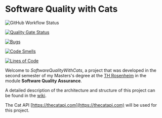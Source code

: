 # Software Quality with Cats

![GitHub Workflow Status](https://github.com/maex0/SoftwareQualityWithCats/actions/workflows/ci.yml/badge.svg)

[![Quality Gate Status](https://sonarcloud.io/api/project_badges/measure?project=maex0_SoftwareQualityWithCats&metric=alert_status)](https://sonarcloud.io/summary/new_code?id=maex0_SoftwareQualityWithCats)

[![Bugs](https://sonarcloud.io/api/project_badges/measure?project=maex0_SoftwareQualityWithCats&metric=bugs)](https://sonarcloud.io/summary/new_code?id=maex0_SoftwareQualityWithCats)

[![Code Smells](https://sonarcloud.io/api/project_badges/measure?project=maex0_SoftwareQualityWithCats&metric=code_smells)](https://sonarcloud.io/summary/new_code?id=maex0_SoftwareQualityWithCats)

[![Lines of Code](https://sonarcloud.io/api/project_badges/measure?project=maex0_SoftwareQualityWithCats&metric=ncloc)](https://sonarcloud.io/summary/new_code?id=maex0_SoftwareQualityWithCats)

Welcome to _SoftwareQualityWithCats_, a project that was developed in the second semester of my Masters's degree at the [TH Rosenheim](https://www.th-rosenheim.de) in the module **Software Quality Assurance**.

A detailed description of the architecture and structure of this project can be found in the [wiki](https://github.com/maex0/SoftwareQualityWithCats/wiki).

The Cat API [https://thecatapi.com](https://thecatapi.com) will be used for this project.
